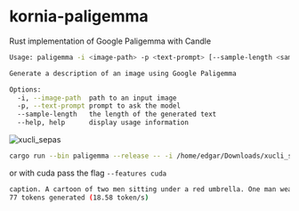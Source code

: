 # kornia-paligemma

Rust implementation of Google Paligemma with Candle

```bash
Usage: paligemma -i <image-path> -p <text-prompt> [--sample-length <sample-length>]

Generate a description of an image using Google Paligemma

Options:
  -i, --image-path  path to an input image
  -p, --text-prompt prompt to ask the model
  --sample-length   the length of the generated text
  --help, help      display usage information
```

![xucli_sepas](https://github.com/user-attachments/assets/388ea039-d024-4a19-8462-f658856043b9)

```bash
cargo run --bin paligemma --release -- -i /home/edgar/Downloads/xucli_sepas.png -p "caption" --sample-length 100
```
or with cuda pass the flag `--features cuda`

```bash
caption. A cartoon of two men sitting under a red umbrella. One man wears sunglasses and has a gray beard, while the other man wears a black jacket and has a bald head. The man in the purple hoodie is smiling and holding a pen. The man in the black jacket has his hand on his leg and is looking at the camera. A green tree is in the distance.
77 tokens generated (18.58 token/s)
```

